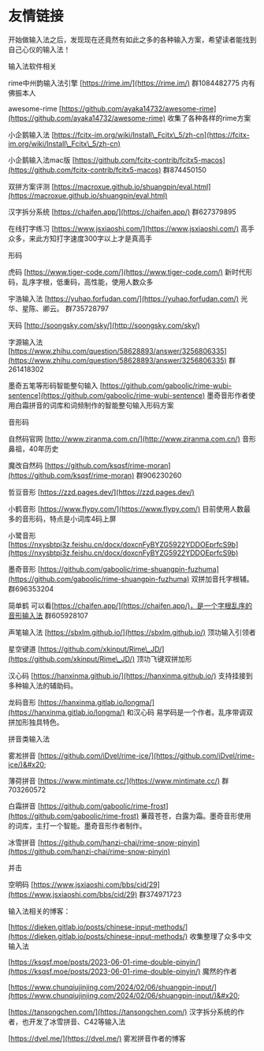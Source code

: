 # 友情链接

开始做输入法之后，发现现在还竟然有如此之多的各种输入方案，希望读者能找到自己心仪的输入法！



输入法软件相关

rime中州韵输入法引擎 [https://rime.im/](https://rime.im/) 群1084482775 内有佛振本人

awesome-rime [https://github.com/ayaka14732/awesome-rime](https://github.com/ayaka14732/awesome-rime) 收集了各种各样的rime方案

小企鹅输入法 [https://fcitx-im.org/wiki/Install\_Fcitx\_5/zh-cn](https://fcitx-im.org/wiki/Install\_Fcitx\_5/zh-cn)

小企鹅输入法mac版 [https://github.com/fcitx-contrib/fcitx5-macos](https://github.com/fcitx-contrib/fcitx5-macos) 群874450150

双拼方案评测 [https://macroxue.github.io/shuangpin/eval.html](https://macroxue.github.io/shuangpin/eval.html)

汉字拆分系统 [https://chaifen.app/](https://chaifen.app/) 群627379895

在线打字练习 [https://www.jsxiaoshi.com/](https://www.jsxiaoshi.com/) 高手众多，来此方知打字速度300字以上才是真高手



形码

虎码 [https://www.tiger-code.com/](https://www.tiger-code.com/) 新时代形码，乱序字根，低重码，高性能，使用人数众多

宇浩输入法 [https://yuhao.forfudan.com/](https://yuhao.forfudan.com/) 光华、星陈、卿云。 群735728797

天码 [http://soongsky.com/sky/](http://soongsky.com/sky/)

字源输入法 [https://www.zhihu.com/question/58628893/answer/3256806335](https://www.zhihu.com/question/58628893/answer/3256806335) 群261418302

墨奇五笔等形码智能整句输入 [https://github.com/gaboolic/rime-wubi-sentence](https://github.com/gaboolic/rime-wubi-sentence) 墨奇音形作者使用白霜拼音的词库和词频制作的智能整句输入形码方案



音形码

自然码官网 [http://www.ziranma.com.cn/](http://www.ziranma.com.cn/) 音形鼻祖，40年历史

魔改自然码 [https://github.com/ksqsf/rime-moran](https://github.com/ksqsf/rime-moran) 群906230260

哲豆音形 [https://zzd.pages.dev/](https://zzd.pages.dev/)

小鹤音形 [https://www.flypy.com/](https://www.flypy.com/) 目前使用人数最多的音形码，特点是小词库4码上屏

小鹭音形 [https://nxysbtpi3z.feishu.cn/docx/doxcnFyBYZG5922YDDOEprfcS9b](https://nxysbtpi3z.feishu.cn/docx/doxcnFyBYZG5922YDDOEprfcS9b)

墨奇音形 [https://github.com/gaboolic/rime-shuangpin-fuzhuma](https://github.com/gaboolic/rime-shuangpin-fuzhuma) 双拼加音托字根辅。群696353204

简单鹤 可以看[https://chaifen.app/](https://chaifen.app/)，是一个字根乱序的音形输入法 群605928107

声笔输入法 [https://sbxlm.github.io/](https://sbxlm.github.io/)  顶功输入引领者

星空键道 [https://github.com/xkinput/Rime\_JD/](https://github.com/xkinput/Rime\_JD/) 顶功飞键双拼加形

汉心码 [https://hanxinma.github.io/](https://hanxinma.github.io/) 支持挂接到多种输入法的辅助码。

龙码音形 [https://hanxinma.gitlab.io/longma/](https://hanxinma.gitlab.io/longma/) 和汉心码 易学码是一个作者。乱序带调双拼加形独具特色。



拼音类输入法

雾凇拼音 [https://github.com/iDvel/rime-ice/](https://github.com/iDvel/rime-ice/)&#x20;

薄荷拼音 [https://www.mintimate.cc/](https://www.mintimate.cc/) 群703260572

白霜拼音 [https://github.com/gaboolic/rime-frost](https://github.com/gaboolic/rime-frost) 蒹葭苍苍，白露为霜。墨奇音形使用的词库，主打一个智能。墨奇音形作者制作。

冰雪拼音 [https://github.com/hanzi-chai/rime-snow-pinyin](https://github.com/hanzi-chai/rime-snow-pinyin)



并击

空明码 [https://www.jsxiaoshi.com/bbs/cid/29](https://www.jsxiaoshi.com/bbs/cid/29) 群374971723



输入法相关的博客：

[https://dieken.gitlab.io/posts/chinese-input-methods/](https://dieken.gitlab.io/posts/chinese-input-methods/)  收集整理了众多中文输入法

[https://ksqsf.moe/posts/2023-06-01-rime-double-pinyin/](https://ksqsf.moe/posts/2023-06-01-rime-double-pinyin/)  魔然的作者

[https://www.chunqiujinjing.com/2024/02/06/shuangpin-input/](https://www.chunqiujinjing.com/2024/02/06/shuangpin-input/)&#x20;

[https://tansongchen.com/](https://tansongchen.com/)  汉字拆分系统的作者，也开发了冰雪拼音、C42等输入法

[https://dvel.me/](https://dvel.me/) 雾凇拼音作者的博客
